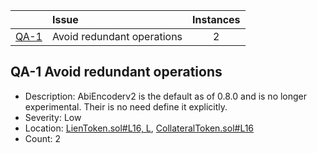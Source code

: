 |                                          | Issue                      | Instances |
| ---------------------------------------- | :------------------------- | :-------: |
| [QA-1](#qa-1-avoid-redundant-operations) | Avoid redundant operations |     2     |


## QA-1 Avoid redundant operations
- Description: AbiEncoderv2 is the default as of 0.8.0 and is no longer experimental. Their is no need define it explicitly. 
- Severity: Low
- Location: [LienToken.sol#L16, L](https://github.com/code-423n4/2023-01-astaria/blob/main/src/LienToken.sol#L16), [CollateralToken.sol#L16](https://github.com/code-423n4/2023-01-astaria/blob/main/src/CollateralToken.sol#L16)
- Count: 2

